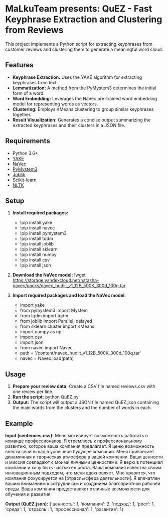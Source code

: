 # MaLkuTeam presents: QuEZ - Fast Keyphrase Extraction and Clustering from Reviews

This project implements a Python script for extracting keyphrases from customer reviews and clustering them to generate a meaningful word cloud. 

## Features

- **Keyphrase Extraction:** Uses the YAKE algorithm for extracting keyphrases from text.
- **Lemmatization:** A method from the PyMystem3 determines the initial form of a word.
- **Word Embedding:** Leverages the NaVec pre-trained word embedding model for representing words as vectors.
- **Clustering:** Employs KMeans clustering to group similar keyphrases together.
- **Result Visualization:** Generates a concise output summarizing the extracted keyphrases and their clusters in a JSON file.

## Requirements

- Python 3.6+
- [YAKE](https://pypi.org/project/yake/) 
- [NaVec](https://github.com/natasha/navec) 
- [PyMystem3](https://pypi.org/project/pymystem3/)
- [Joblib](https://pypi.org/project/joblib/)
- [Scikit-learn](https://pypi.org/project/scikit-learn/)
- [NLTK](https://pypi.org/project/nltk/)

## Setup

1. **Install required packages:**
   - !pip install yake
   - !pip install navec
   - !pip install pymystem3
   - !pip install tqdm
   - !pip install joblib
   - !pip install sklearn
   - !pip install numpy
   - !pip install csv
   - !pip install json
   
3. **Download the NaVec model:**
   !wget https://storage.yandexcloud.net/natasha-navec/packs/navec_hudlit_v1_12B_500K_300d_100q.tar
   
4. **Import required packages and load the NaVec model**:
   - import yake
   - from pymystem3 import Mystem
   - from tqdm import tqdm
   - from joblib import Parallel, delayed
   - from sklearn.cluster import KMeans
   - import numpy as np
   - import csv
   - import json
   - from navec import Navec
   - path = '/content/navec_hudlit_v1_12B_500K_300d_100q.tar'
   - navec = Navec.load(path)

## Usage

1. **Prepare your review data:** Create a CSV file named reviews.csv with one review per line.
2. **Run the script:**
   python QuEZ.py
3. **Output:** The script will output a JSON file named QuEZ.json containing the main words from the clusters and the number of words in each.

## Example

**Input (sentences.csv):**
    Меня мотивирует возможность работать в команде профессионалов.
    Я стремлюсь к профессиональному развитию, которое ваша компания предлагает.
    Я ценю возможность внести свой вклад в успешное будущее компании.
    Меня привлекает динамичная и творческая атмосфера в вашей компании.
    Ваши ценности и миссия совпадают с моими личными ценностями.
    Я верю в потенциал компании и хочу быть частью ее роста.
    Ваша компания известна своим инновационным подходом, что меня вдохновляет.
    Мне нравится, что компания фокусируется на [отрасль/сфера деятельности].
    Я впечатлен вашим вниманием к сотрудникам и созданием благоприятной рабочей среды.
    Ваша компания предоставляет отличные возможности для обучения и развития.

**Output (QuEZ.json):**
    {'ценность': 1, 
     'компания': 2, 
     'подход': 1, 
     'рост': 1, 
     'среда': 1, 
     'отрасль': 1, 
     'профессионал': 1, 
     'развитие': 1}
